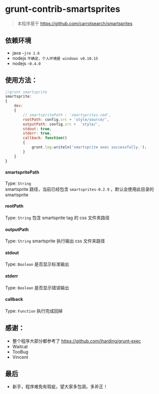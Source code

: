 grunt-contrib-smartsprites
=========================


> 本程序基于 https://github.com/carrotsearch/smartsprites


## 依赖环境

*  java    `~jre 1.6`  
*  nodejs  `不确定，个人环境是 windows v0.10.15 `
*  nodejs  `~0.4.0`


## 使用方法：
```js
//grunt smartsprite
smartsprite: 
{
    dev: 
    {
        // smartspritePath : 'smartsprites.cmd',
        rootPath: config.src + 'style/source/',
        outputPath: config.src +  'style/',
        stdout: true,
        stderr: true,
        callback: function()
        {
            grunt.log.writeln('smartsprite exec successfully.');
        }
    }
}
```

#### smartspritePath
Type: `String`  
smartsprite 路径，当前已经包含 `smartsprites-0.2.9` ，默认会使用此目录的 smartsprite


#### rootPath
Type: `String` 
包含 smartsprite tag 的 css 文件夹路径


#### outputPath
Type: `String` 
smartsprite 执行输出 css 文件夹路径


#### stdout
Type: `Boolean` 
是否显示标准输出


#### stderr
Type: `Boolean`
是否显示错误输出


#### callback
Type: `Function`
执行完成回掉



## 感谢：
* 整个程序大部分都参考了 https://github.com/jharding/grunt-exec
* Waitcat
* TooBug
* Vincent



## 最后
* 新手，程序难免有瑕疵，望大家多包涵，多斧正！


 
















